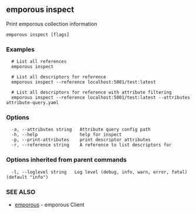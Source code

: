 ## emporous inspect

Print emporous collection information

```
emporous inspect [flags]
```

### Examples

```
  # List all references
  emporous inspect
  
  # List all descriptors for reference
  emporous inspect --reference localhost:5001/test:latest
  
  # List all descriptors for reference with attribute filtering
  emporous inspect --reference localhost:5001/test:latest --attributes attribute-query.yaml
```

### Options

```
  -a, --attributes string   Attribute query config path
  -h, --help                help for inspect
  -p, --print-attributes    print descriptor attributes
  -r, --reference string    A reference to list descriptors for
```

### Options inherited from parent commands

```
  -l, --loglevel string   Log level (debug, info, warn, error, fatal) (default "info")
```

### SEE ALSO

* [emporous](emporous.md)	 - emporous Client

